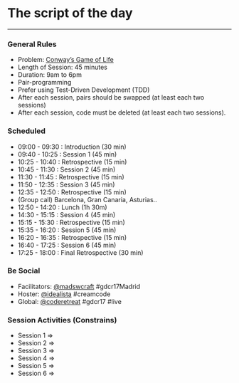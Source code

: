 # The script of the day
----

### General Rules

- Problem: [Conway’s Game of Life](https://github.com/marcoemrich/game-of-life-rules)
- Length of Session: 45 minutes
- Duration: 9am to 6pm
- Pair-programming
- Prefer using Test-Driven Development (TDD)
- After each session, pairs should be swapped (at least each two sessions)
- After each session, code must be deleted (at least each two sessions).

### Scheduled

- 09:00 - 09:30 : Introduction (30 min)
- 09:40 - 10:25 :  Session 1 (45 min)
- 10:25 - 10:40 : Retrospective (15 min)
- 10:45 - 11:30 :  Session 2 (45 min)
- 11:30 - 11:45 : Retrospective (15 min)
- 11:50 - 12:35 :  Session 3 (45 min)
- 12:35 - 12:50 : Retrospective (15 min)
- (Group call) Barcelona, Gran Canaria, Asturias..
- 12:50 - 14:20 :  Lunch (1h 30m)
- 14:30 - 15:15 :  Session 4 (45 min)
- 15:15 - 15:30 : Retrospective (15 min)
- 15:35 - 16:20 :  Session 5 (45 min)
- 16:20 - 16:35 : Retrospective (15 min)
- 16:40 - 17:25 :  Session 6 (45 min)
- 17:25 - 18:00 : Final Retrospective (30 min)

### Be Social
- Facilitators: [@madswcraft](https://twitter.com/madswcraft) #gdcr17Madrid
- Hoster: [@idealista](https://twitter.com/idealista) #creamcode
- Global: [@coderetreat](https://twitter.com/coderetreat) #gdcr17 #live

### Session Activities (Constrains)
- Session 1 =>
- Session 2 =>
- Session 3 =>
- Session 4 =>
- Session 5 =>
- Session 6 =>
